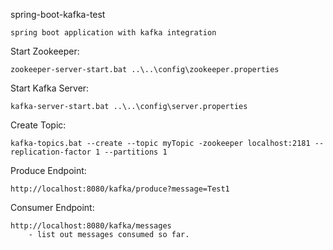 spring-boot-kafka-test

    spring boot application with kafka integration

Start Zookeeper:

    zookeeper-server-start.bat ..\..\config\zookeeper.properties

Start Kafka Server:

    kafka-server-start.bat ..\..\config\server.properties

Create Topic:

    kafka-topics.bat --create --topic myTopic -zookeeper localhost:2181 --replication-factor 1 --partitions 1

Produce Endpoint:

    http://localhost:8080/kafka/produce?message=Test1

Consumer Endpoint:

    http://localhost:8080/kafka/messages
        - list out messages consumed so far.
